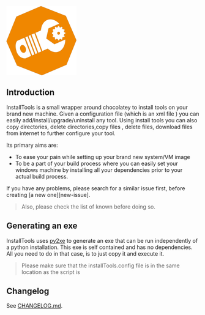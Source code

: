 ![InstallTools][img-logo]
## Introduction
InstallTools is a small wrapper around chocolatey to install tools on your brand new machine. Given a configuration file (which is an xml file ) you can easily add/install/upgrade/uninstall any tool. Using install tools  you can also copy directories, delete directories,copy files , delete files, download files from internet to further configure your tool.

Its primary aims are:

* To ease your pain while setting up your brand new system/VM image
* To be a part of your build process where you can easily set your windows machine by installing all your dependencies prior to your actual build process.

If you have any problems, please search for a similar issue first, before creating [a new one][new-issue]. 

> Also, please check the list of known before doing so.

## Generating an exe 
InstallTools uses [py2xe](http://www.py2exe.org/ "Py2exe") to generate an exe that can be run independently of a python installation. This exe is self contained and has no dependencies. All you need to do in that case, is to just copy it and execute it. 

> Please make sure that the installTools.config file is in the same location as the script is 

## Changelog
See [CHANGELOG.md][changelog].

<!-- Resources -->

[img-logo]: https://raw.githubusercontent.com/gj1118/Installtools/master/logo.png
[changelog]: https://github.com/gj1118/InstallTools/master/CHANGELOG.md